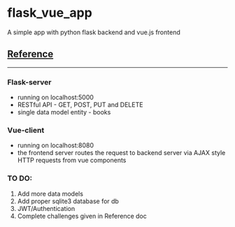 # flask_vue_app
A simple app with python flask backend and vue.js frontend

[Reference](https://testdriven.io/blog/developing-a-single-page-app-with-flask-and-vuejs/#client_2)
-----------------------
-----------------------
### Flask-server 

- running on localhost:5000
- RESTful API - GET, POST, PUT and DELETE
- single data model entity - books

### Vue-client 

- running on localhost:8080
- the frontend server routes the request to backend server via AJAX style HTTP requests from vue components

### TO DO:
1. Add more data models 
2. Add proper sqlite3 database for db
3. JWT/Authentication
4. Complete challenges given in Reference doc
